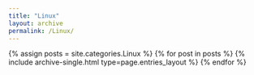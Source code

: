 ```yaml
---
title: "Linux"
layout: archive
permalink: /Linux/
---
```



{% assign posts = site.categories.Linux %}
{% for post in posts %} {% include archive-single.html type=page.entries_layout %} {% endfor %}